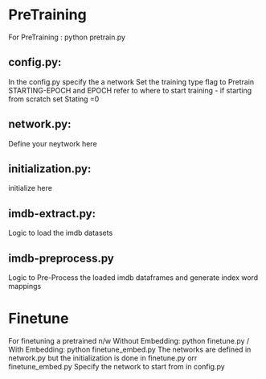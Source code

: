 # PreTraining
For PreTraining :
python pretrain.py

## config.py:
In the config.py specify the a network
Set the training type flag to Pretrain
STARTING-EPOCH and EPOCH refer to where to start training - if starting from scratch set Stating =0

## network.py:
Define your neytwork here

## initialization.py:
initialize here

## imdb-extract.py:
Logic to load the imdb datasets

## imdb-preprocess.py
Logic to Pre-Process the loaded imdb dataframes and generate index word mappings



# Finetune
For finetuning a pretrained n/w
Without Embedding: python finetune.py / With Embedding: python finetune_embed.py
The networks are defined in network.py but the initialization is done in finetune.py orr finetune_embed.py
Specify the network to start from in config.py
